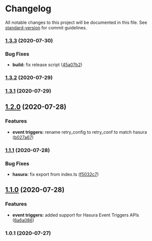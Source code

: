 # Changelog

All notable changes to this project will be documented in this file. See [standard-version](https://github.com/conventional-changelog/standard-version) for commit guidelines.

### [1.3.3](https://github.com/aaronhayes/hasura-sdk/compare/v1.3.2...v1.3.3) (2020-07-30)


### Bug Fixes

* **build:** fix release script ([45a07b2](https://github.com/aaronhayes/hasura-sdk/commit/45a07b25d1bbeba3c3f264f05bc5b80918b1a4a7))

### [1.3.2](https://github.com/aaronhayes/hasura-sdk/compare/v1.3.1...v1.3.2) (2020-07-29)

### [1.3.1](https://github.com/aaronhayes/hasura-sdk/compare/v1.2.0...v1.3.1) (2020-07-29)

## [1.2.0](https://github.com/aaronhayes/hasura-sdk/compare/v1.1.1...v1.2.0) (2020-07-28)


### Features

* **event triggers:** rename retry_config to retry_conf to match hasura ([b027a67](https://github.com/aaronhayes/hasura-sdk/commit/b027a672740bde1c8030ba7bf6c41013094fdcfa))

### [1.1.1](https://github.com/aaronhayes/hasura-sdk/compare/v1.1.0...v1.1.1) (2020-07-28)


### Bug Fixes

* **hasura:** fix export from index.ts ([f5032c7](https://github.com/aaronhayes/hasura-sdk/commit/f5032c787ad20b802790873664c49890727952a6))

## [1.1.0](https://github.com/aaronhayes/hasura-sdk/compare/v1.0.1...v1.1.0) (2020-07-28)


### Features

* **event triggers:** added support for Hasura Event Triggers APIs ([6a6a086](https://github.com/aaronhayes/hasura-sdk/commit/6a6a0862f6e18d20fb7711c82e26e05bc36dc798))

### 1.0.1 (2020-07-27)
